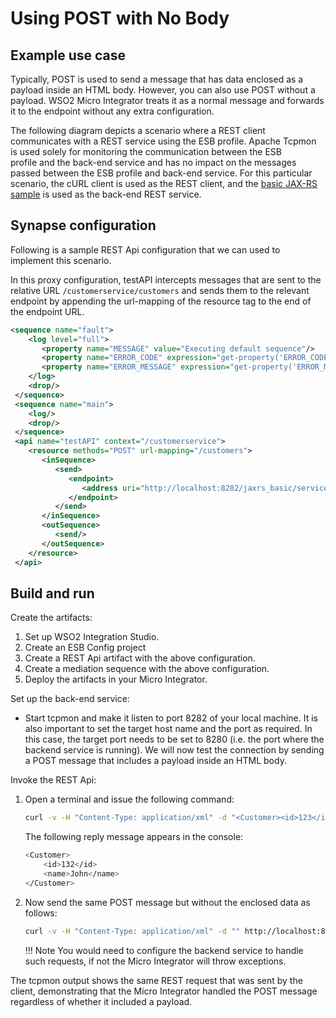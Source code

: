 # Using POST with No Body
## Example use case

Typically, POST is used to send a message that has data enclosed as a payload inside an HTML body. However, you can also use POST without a payload. WSO2 Micro Integrator treats it as a normal message and forwards it to the endpoint without any extra configuration.

The following diagram depicts a scenario where a REST client communicates with a REST service using the ESB profile. Apache Tcpmon is used solely for monitoring the communication between the ESB profile and the back-end service and has no impact on the messages passed between the ESB profile and back-end service. For this particular scenario, the cURL client is used as the REST client, and the [basic JAX-RS sample](https://docs.wso2.com/display/EI650/JAX-RS+Basics) is used as the back-end REST service. 

## Synapse configuration 

Following is a sample REST Api configuration that we can used to implement this scenario. 

In this proxy configuration, testAPI intercepts messages that are sent to the relative URL `/customerservice/customers` and sends them to the relevant endpoint by appending the url-mapping of the resource tag to the end of the endpoint URL.

```xml      
<sequence name="fault">
    <log level="full">
       <property name="MESSAGE" value="Executing default sequence"/>
       <property name="ERROR_CODE" expression="get-property('ERROR_CODE')"/>
       <property name="ERROR_MESSAGE" expression="get-property('ERROR_MESSAGE')"/>
    </log>
    <drop/>
 </sequence>
 <sequence name="main">
    <log/>
    <drop/>
 </sequence>
 <api name="testAPI" context="/customerservice">
    <resource methods="POST" url-mapping="/customers">
       <inSequence>
          <send>
             <endpoint>
                <address uri="http://localhost:8282/jaxrs_basic/services/customers/customerservice"/>
             </endpoint>
          </send>
       </inSequence>
       <outSequence>
          <send/>
       </outSequence>
    </resource>
 </api>
```

## Build and run

Create the artifacts:

1. Set up WSO2 Integration Studio.
2. Create an ESB Config project
3. Create a REST Api artifact with the above configuration.
4. Create a mediation sequence with the above configuration.
5. Deploy the artifacts in your Micro Integrator.

Set up the back-end service:

- Start tcpmon and make it listen to port 8282 of your local machine. It is also important to set the target host name and the port as required. In this case, the target port needs to be set to 8280 (i.e. the port where the backend service is running).  We will now test the connection by sending a POST message that includes a payload inside an HTML body.

Invoke the REST Api:

1.  Open a terminal and issue the following command: 
    
    ```bash
    curl -v -H "Content-Type: application/xml" -d "<Customer><id>123</id><name>John</name></Customer>" http://localhost:8280/customerservice/customers
    ```

    The following reply message appears in the console:

    ```bash
    <Customer>
        <id>132</id>
        <name>John</name>
    </Customer> 
    ```

2.  Now send the same POST message but without the enclosed data as follows: 

    ```bash
    curl -v -H "Content-Type: application/xml" -d "" http://localhost:8280/customerservice/customer
    ```

    !!! Note
        You would need to configure the backend service to handle such requests, if not the Micro Integrator will throw exceptions.

The tcpmon output shows the same REST request that was sent by the client, demonstrating that the Micro Integrator handled the POST message regardless of whether it included a payload.